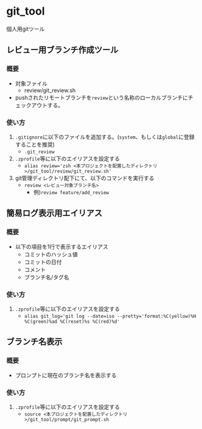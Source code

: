 # git_tool
個人用gitツール

## レビュー用ブランチ作成ツール
### 概要
- 対象ファイル
   - review/git_review.sh
- pushされたリモートブランチを`review`という名称のローカルブランチにチェックアウトする。

### 使い方
1. `.gitignore`に以下のファイルを追加する。(`system`、もしくは`global`に登録することを推奨)
   - `.git_review`
1. `.zprofile`等に以下のエイリアスを設定する
   - `alias review='zsh <本プロジェクトを配置したディレクトリ>/git_tool/review/git_review.sh'`
1. git管理ディレクトリ配下にて、以下のコマンドを実行する
   - `review <レビュー対象ブランチ名>`
      - 例)`review feature/add_review`

## 簡易ログ表示用エイリアス
### 概要
- 以下の項目を1行で表示するエイリアス
   - コミットのハッシュ値
   - コミットの日付
   - コメント
   - ブランチ名/タグ名

### 使い方
1. `.zprofile`等に以下のエイリアスを設定する
   - `alias git_log='git log --date=iso --pretty='format:%C(yellow)%H %C(green)%ad %C(reset)%s %C(red)%d'`

## ブランチ名表示
### 概要
- プロンプトに現在のブランチ名を表示する

### 使い方
1. `.zprofile`等に以下のエイリアスを設定する
   - `source <本プロジェクトを配置したディレクトリ>/git_tool/prompt/git_prompt.sh`
